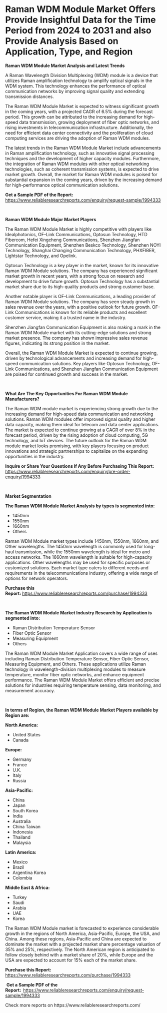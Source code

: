 <p><h1>Raman WDM Module Market Offers Provide Insightful Data for the Time Period from 2024 to 2031 and also Provide Analysis Based on Application, Type, and Region</h1></p><p><strong>Raman WDM Module Market Analysis and Latest Trends</strong></p>
<p><p>A Raman Wavelength Division Multiplexing (WDM) module is a device that utilizes Raman amplification technology to amplify optical signals in the WDM system. This technology enhances the performance of optical communication networks by improving signal quality and extending transmission distances.</p><p>The Raman WDM Module Market is expected to witness significant growth in the coming years, with a projected CAGR of 6.5% during the forecast period. This growth can be attributed to the increasing demand for high-speed data transmission, growing deployment of fiber optic networks, and rising investments in telecommunication infrastructure. Additionally, the need for efficient data center connectivity and the proliferation of cloud computing services are driving the adoption of Raman WDM modules.</p><p>The latest trends in the Raman WDM Module Market include advancements in Raman amplification technology, such as innovative signal processing techniques and the development of higher capacity modules. Furthermore, the integration of Raman WDM modules with other optical networking technologies, such as coherent transmission systems, is expected to drive market growth. Overall, the market for Raman WDM modules is poised for substantial expansion in the coming years, driven by the increasing demand for high-performance optical communication solutions.</p></p>
<p><strong>Get a Sample PDF of the Report:&nbsp;</strong> <a href="https://www.reliableresearchreports.com/enquiry/request-sample/1994333">https://www.reliableresearchreports.com/enquiry/request-sample/1994333</a></p>
<p>&nbsp;</p>
<p><strong>Raman WDM Module Major Market Players</strong></p>
<p><p>The Raman WDM Module Market is highly competitive with players like Idealphotonics, OF-Link Communications, Optosun Technology, HTD Fibercom, Hefei Xingcheng Communications, Shenzhen Jiangfan Communication Equipment, Shenzhen Beskco Technology, Shenzhen NOYI Technology, Shanghai Changing Communication Technology, PHXFIBER, Lightstar Technology, and Opelink.</p><p>Optosun Technology is a key player in the market, known for its innovative Raman WDM Module solutions. The company has experienced significant market growth in recent years, with a strong focus on research and development to drive future growth. Optosun Technology has a substantial market share due to its high-quality products and strong customer base.</p><p>Another notable player is OF-Link Communications, a leading provider of Raman WDM Module solutions. The company has seen steady growth in sales revenue over the years, with a positive outlook for future growth. OF-Link Communications is known for its reliable products and excellent customer service, making it a trusted name in the industry.</p><p>Shenzhen Jiangfan Communication Equipment is also making a mark in the Raman WDM Module market with its cutting-edge solutions and strong market presence. The company has shown impressive sales revenue figures, indicating its strong position in the market.</p><p>Overall, the Raman WDM Module Market is expected to continue growing, driven by technological advancements and increasing demand for high-speed communication solutions. Key players like Optosun Technology, OF-Link Communications, and Shenzhen Jiangfan Communication Equipment are poised for continued growth and success in the market.</p></p>
<p>&nbsp;</p>
<p><strong>What Are The Key Opportunities For Raman WDM Module Manufacturers?</strong></p>
<p><p>The Raman WDM module market is experiencing strong growth due to the increasing demand for high-speed data communication and networking solutions. Raman WDM modules offer improved signal quality and higher data capacity, making them ideal for telecom and data center applications. The market is expected to continue growing at a CAGR of over 8% in the forecast period, driven by the rising adoption of cloud computing, 5G technology, and IoT devices. The future outlook for the Raman WDM module market looks promising, with key players focusing on product innovations and strategic partnerships to capitalize on the expanding opportunities in the industry.</p></p>
<p><strong>Inquire or Share Your Questions If Any Before Purchasing This Report:</strong> <a href="https://www.reliableresearchreports.com/enquiry/pre-order-enquiry/1994333">https://www.reliableresearchreports.com/enquiry/pre-order-enquiry/1994333</a></p>
<p>&nbsp;</p>
<p><strong>Market Segmentation</strong></p>
<p><strong>The Raman WDM Module Market Analysis by types is segmented into:</strong></p>
<p><ul><li>1450nm</li><li>1550nm</li><li>1660nm</li><li>Others</li></ul></p>
<p><p>Raman WDM Module market types include 1450nm, 1550nm, 1660nm, and Other wavelengths. The 1450nm wavelength is commonly used for long-haul transmission, while the 1550nm wavelength is ideal for metro and access networks. The 1660nm wavelength is suitable for high-capacity applications. Other wavelengths may be used for specific purposes or customized solutions. Each market type caters to different needs and requirements in the telecommunications industry, offering a wide range of options for network operators.</p></p>
<p><strong>Purchase this Report:&nbsp;</strong><a href="https://www.reliableresearchreports.com/purchase/1994333">https://www.reliableresearchreports.com/purchase/1994333</a></p>
<p>&nbsp;</p>
<p><strong>The Raman WDM Module Market Industry Research by Application is segmented into:</strong></p>
<p><ul><li>Raman Distribution Temperature Sensor</li><li>Fiber Optic Sensor</li><li>Measuring Equipment</li><li>Others</li></ul></p>
<p><p>The Raman WDM Module Market Application covers a wide range of uses including Raman Distribution Temperature Sensor, Fiber Optic Sensor, Measuring Equipment, and Others. These applications utilize Raman technology in wavelength-division multiplexing modules to measure temperature, monitor fiber optic networks, and enhance equipment performance. The Raman WDM Module Market offers efficient and precise solutions for industries requiring temperature sensing, data monitoring, and measurement accuracy.</p></p>
<p>&nbsp;</p>
<p><strong>In terms of Region, the Raman WDM Module Market Players available by Region are:</strong></p>
<p>
    <p> <strong> North America: </strong>
        <ul>
            <li>United States</li>
            <li>Canada</li>
        </ul>
        </p> 
    <p> <strong> Europe: </strong>
        <ul>
            <li>Germany</li>
            <li>France</li>
            <li>U.K.</li>
            <li>Italy</li>
            <li>Russia</li>
        </ul>
        </p> 
    <p> <strong> Asia-Pacific: </strong>
        <ul>
            <li>China</li>
            <li>Japan</li>
            <li>South Korea</li>
            <li>India</li>
            <li>Australia</li>
            <li>China Taiwan</li>
            <li>Indonesia</li>
            <li>Thailand</li>
            <li>Malaysia</li>
        </ul>
        </p> 
    <p> <strong> Latin America: </strong>
        <ul>
            <li>Mexico</li>
            <li>Brazil</li>
            <li>Argentina Korea</li>
            <li>Colombia</li>
        </ul>
        </p> 
    <p> <strong> Middle East & Africa: </strong>
        <ul>
            <li>Turkey</li>
            <li>Saudi</li>
            <li>Arabia</li>
            <li>UAE</li>
            <li>Korea</li>
        </ul>
    </p>
    </p>
<p><p>The Raman WDM Module market is forecasted to experience considerable growth in the regions of North America, Asia-Pacific, Europe, the USA, and China. Among these regions, Asia-Pacific and China are expected to dominate the market with a projected market share percentage valuation of 35% and 25%, respectively. The North American region is anticipated to follow closely behind with a market share of 20%, while Europe and the USA are expected to account for 15% each of the market share.</p></p>
<p><strong>Purchase this Report: </strong><a href="https://www.reliableresearchreports.com/purchase/1994333">https://www.reliableresearchreports.com/purchase/1994333</a></p>
<p>&nbsp;<strong>Get a Sample PDF of the Report:&nbsp;&nbsp;</strong><a href="https://www.reliableresearchreports.com/enquiry/request-sample/1994333">https://www.reliableresearchreports.com/enquiry/request-sample/1994333</a></p>
<p><strong></strong></p>
<p>Check more reports on https://www.reliableresearchreports.com/</p>